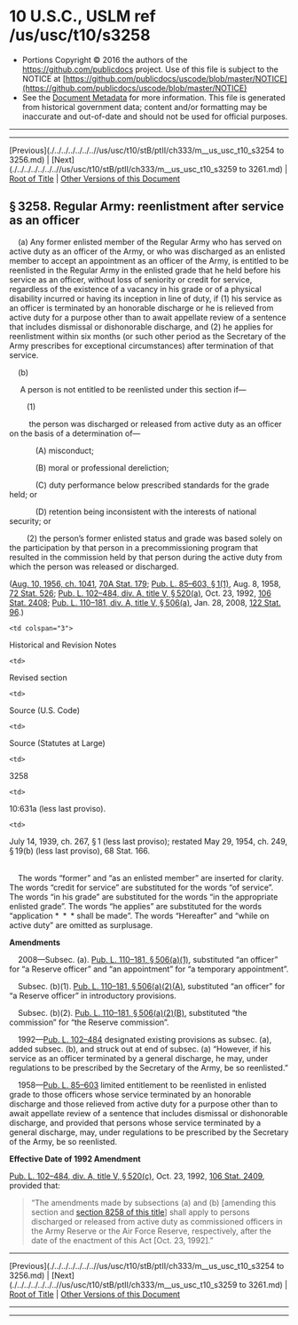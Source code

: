 ---
---

# 10 U.S.C., USLM ref /us/usc/t10/s3258

* Portions Copyright © 2016 the authors of the https://github.com/publicdocs project.
  Use of this file is subject to the NOTICE at [https://github.com/publicdocs/uscode/blob/master/NOTICE](https://github.com/publicdocs/uscode/blob/master/NOTICE)
* See the [Document Metadata](././../../../../../..//README.md) for more information.
  This file is generated from historical government data; content and/or formatting may be inaccurate and out-of-date and should not be used for official purposes.

----------
----------

[Previous](./../../../../../..//us/usc/t10/stB/ptII/ch333/m__us_usc_t10_s3254 to 3256.md) | [Next](./../../../../../..//us/usc/t10/stB/ptII/ch333/m__us_usc_t10_s3259 to 3261.md) | [Root of Title](./../../../../../../) | [Other Versions of this Document](https://publicdocs.github.io/go/links?ns=uslm&ref=%2Fus%2Fusc%2Ft10%2Fs3258)

## § 3258. Regular Army: reenlistment after service as an officer

    (a) Any former enlisted member of the Regular Army who has served on active duty as an officer of the Army, or who was discharged as an enlisted member to accept an appointment as an officer of the Army, is entitled to be reenlisted in the Regular Army in the enlisted grade that he held before his service as an officer, without loss of seniority or credit for service, regardless of the existence of a vacancy in his grade or of a physical disability incurred or having its inception in line of duty, if (1) his service as an officer is terminated by an honorable discharge or he is relieved from active duty for a purpose other than to await appellate review of a sentence that includes dismissal or dishonorable discharge, and (2) he applies for reenlistment within six months (or such other period as the Secretary of the Army prescribes for exceptional circumstances) after termination of that service.

    (b)

     A person is not entitled to be reenlisted under this section if—

        (1)

         the person was discharged or released from active duty as an officer on the basis of a determination of—

            (A) misconduct;

            (B) moral or professional dereliction;

            (C) duty performance below prescribed standards for the grade held; or

            (D) retention being inconsistent with the interests of national security; or

        (2) the person’s former enlisted status and grade was based solely on the participation by that person in a precommissioning program that resulted in the commission held by that person during the active duty from which the person was released or discharged.

([Aug. 10, 1956, ch. 1041][/us/act/1956-08-10/ch1041], [70A Stat. 179][/us/stat/70A/179]; [Pub. L. 85–603, § 1(1)][/us/pl/85/603/s1/1], Aug. 8, 1958, [72 Stat. 526][/us/stat/72/526]; [Pub. L. 102–484, div. A, title V, § 520(a)][/us/pl/102/484/s520/a], Oct. 23, 1992, [106 Stat. 2408][/us/stat/106/2408]; [Pub. L. 110–181, div. A, title V, § 506(a)][/us/pl/110/181/s506/a], Jan. 28, 2008, [122 Stat. 96][/us/stat/122/96].)

<table>

  <tr>

    <td colspan="3"> 

Historical and Revision Notes  </td>

  </tr>

  <tr>

    <td> 

Revised section  </td>

    <td> 

Source (U.S. Code)  </td>

    <td> 

Source (Statutes at Large)  </td>

  </tr>

  <tr>

    <td> 

3258  </td>

    <td> 

10:631a (less last proviso).  </td>

    <td> 

July 14, 1939, ch. 267, § 1 (less last proviso); restated May 29, 1954, ch. 249, § 19(b) (less last proviso), 68 Stat. 166.  </td>

  </tr>

</table>

    The words “former” and “as an enlisted member” are inserted for clarity. The words “credit for service” are substituted for the words “of service”. The words “in his grade” are substituted for the words “in the appropriate enlisted grade”. The words “he applies” are substituted for the words “application \* \* \* shall be made”. The words “Hereafter” and “while on active duty” are omitted as surplusage.

 __Amendments__ 

    2008—Subsec. (a). [Pub. L. 110–181, § 506(a)(1)][/us/pl/110/181/s506/a/1], substituted “an officer” for “a Reserve officer” and “an appointment” for “a temporary appointment”.

    Subsec. (b)(1). [Pub. L. 110–181, § 506(a)(2)(A)][/us/pl/110/181/s506/a/2/A], substituted “an officer” for “a Reserve officer” in introductory provisions.

    Subsec. (b)(2). [Pub. L. 110–181, § 506(a)(2)(B)][/us/pl/110/181/s506/a/2/B], substituted “the commission” for “the Reserve commission”.

    1992—[Pub. L. 102–484][/us/pl/102/484] designated existing provisions as subsec. (a), added subsec. (b), and struck out at end of subsec. (a) “However, if his service as an officer terminated by a general discharge, he may, under regulations to be prescribed by the Secretary of the Army, be so reenlisted.”

    1958—[Pub. L. 85–603][/us/pl/85/603] limited entitlement to be reenlisted in enlisted grade to those officers whose service terminated by an honorable discharge and those relieved from active duty for a purpose other than to await appellate review of a sentence that includes dismissal or dishonorable discharge, and provided that persons whose service terminated by a general discharge, may, under regulations to be prescribed by the Secretary of the Army, be so reenlisted.

 __Effective Date of 1992 Amendment__ 

[Pub. L. 102–484, div. A, title V, § 520(c)][/us/pl/102/484/s520/c], Oct. 23, 1992, [106 Stat. 2409][/us/stat/106/2409], provided that: 

> “The amendments made by subsections (a) and (b) \[amending this section and [section 8258 of this title][/us/usc/t10/s8258]\] shall apply to persons discharged or released from active duty as commissioned officers in the Army Reserve or the Air Force Reserve, respectively, after the date of the enactment of this Act \[Oct. 23, 1992\].”

----------

[Previous](./../../../../../..//us/usc/t10/stB/ptII/ch333/m__us_usc_t10_s3254 to 3256.md) | [Next](./../../../../../..//us/usc/t10/stB/ptII/ch333/m__us_usc_t10_s3259 to 3261.md) | [Root of Title](./../../../../../../) | [Other Versions of this Document](https://publicdocs.github.io/go/links?ns=uslm&ref=%2Fus%2Fusc%2Ft10%2Fs3258)

----------
----------

[/us/act/1956-08-10/ch1041]: https://publicdocs.github.io/go/links?ns=uslm&ref=%2Fus%2Fact%2F1956-08-10%2Fch1041
[/us/stat/70A/179]: https://publicdocs.github.io/go/links?ns=uslm&ref=%2Fus%2Fstat%2F70A%2F179
[/us/pl/85/603/s1/1]: https://publicdocs.github.io/go/links?ns=uslm&ref=%2Fus%2Fpl%2F85%2F603%2Fs1%2F1
[/us/stat/72/526]: https://publicdocs.github.io/go/links?ns=uslm&ref=%2Fus%2Fstat%2F72%2F526
[/us/pl/102/484/s520/a]: https://publicdocs.github.io/go/links?ns=uslm&ref=%2Fus%2Fpl%2F102%2F484%2Fs520%2Fa
[/us/stat/106/2408]: https://publicdocs.github.io/go/links?ns=uslm&ref=%2Fus%2Fstat%2F106%2F2408
[/us/pl/110/181/s506/a]: https://publicdocs.github.io/go/links?ns=uslm&ref=%2Fus%2Fpl%2F110%2F181%2Fs506%2Fa
[/us/stat/122/96]: https://publicdocs.github.io/go/links?ns=uslm&ref=%2Fus%2Fstat%2F122%2F96
[/us/pl/110/181/s506/a/1]: https://publicdocs.github.io/go/links?ns=uslm&ref=%2Fus%2Fpl%2F110%2F181%2Fs506%2Fa%2F1
[/us/pl/110/181/s506/a/2/A]: https://publicdocs.github.io/go/links?ns=uslm&ref=%2Fus%2Fpl%2F110%2F181%2Fs506%2Fa%2F2%2FA
[/us/pl/110/181/s506/a/2/B]: https://publicdocs.github.io/go/links?ns=uslm&ref=%2Fus%2Fpl%2F110%2F181%2Fs506%2Fa%2F2%2FB
[/us/pl/102/484]: https://publicdocs.github.io/go/links?ns=uslm&ref=%2Fus%2Fpl%2F102%2F484
[/us/pl/85/603]: https://publicdocs.github.io/go/links?ns=uslm&ref=%2Fus%2Fpl%2F85%2F603
[/us/pl/102/484/s520/c]: https://publicdocs.github.io/go/links?ns=uslm&ref=%2Fus%2Fpl%2F102%2F484%2Fs520%2Fc
[/us/stat/106/2409]: https://publicdocs.github.io/go/links?ns=uslm&ref=%2Fus%2Fstat%2F106%2F2409
[/us/usc/t10/s8258]: https://publicdocs.github.io/go/links?ns=uslm&ref=%2Fus%2Fusc%2Ft10%2Fs8258


